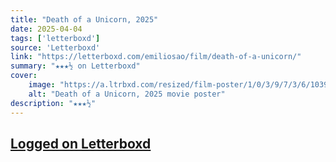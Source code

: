 ```yaml
---
title: "Death of a Unicorn, 2025"
date: 2025-04-04
tags: ['letterboxd']
source: 'Letterboxd'
link: "https://letterboxd.com/emiliosao/film/death-of-a-unicorn/"
summary: "★★★½ on Letterboxd"
cover:
    image: "https://a.ltrbxd.com/resized/film-poster/1/0/3/9/7/3/6/1039736-death-of-a-unicorn-0-600-0-900-crop.jpg?v=973751852e"
    alt: "Death of a Unicorn, 2025 movie poster"
description: "★★★½"
---
```

## [Logged on Letterboxd](https://letterboxd.com/emiliosao/film/death-of-a-unicorn/)

